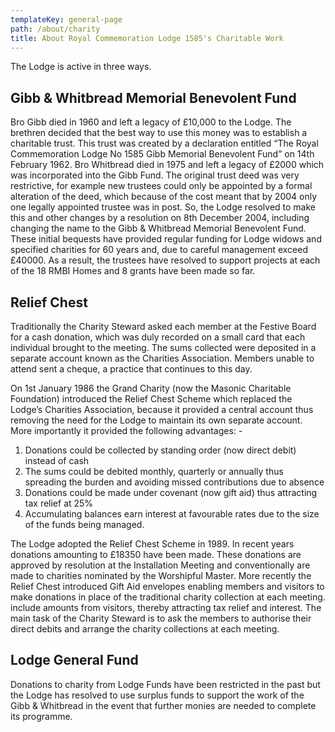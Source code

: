 ```yaml
---
templateKey: general-page
path: /about/charity
title: About Royal Commemoration Lodge 1585's Charitable Work
---
```

The Lodge is active in three ways.

## Gibb & Whitbread Memorial Benevolent Fund
Bro Gibb died in 1960 and left a legacy of £10,000 to the Lodge.  The brethren decided that the best way to use this money was to establish a charitable trust.  This trust was created by a declaration entitled “The Royal Commemoration Lodge No 1585 Gibb Memorial Benevolent Fund” on 14th February 1962.  Bro Whitbread died in 1975 and left a legacy of £2000 which was incorporated into the Gibb Fund.  The original trust deed was very restrictive, for example new trustees could only be appointed by a formal alteration of the deed, which because of the cost meant that by 2004 only one legally appointed trustee was in post.  So, the Lodge resolved to make this and other changes by a resolution on 8th December 2004, including changing the name to the Gibb & Whitbread Memorial Benevolent Fund.  These initial bequests have provided regular funding for Lodge widows and specified charities for 60 years and, due to careful management exceed £40000.  As a result, the trustees have resolved to support projects at each of the 18 RMBI Homes and 8 grants have been made so far.


## Relief Chest
Traditionally the Charity Steward asked each member at the Festive Board for a cash donation, which was duly recorded on a small card that each individual brought to the meeting.  The sums collected were deposited in a separate account known as the Charities Association.  Members unable to attend sent a cheque, a practice that continues to this day.

On 1st January 1986 the Grand Charity (now the Masonic Charitable Foundation) introduced the Relief Chest Scheme which replaced the Lodge’s Charities Association, because it provided a central account thus removing the need for the Lodge to maintain its own separate account.  More importantly it provided the following advantages: -
1. Donations could be collected by standing order (now direct debit) instead of cash
2. The sums could be debited monthly, quarterly or annually thus spreading the burden and avoiding missed contributions due to absence
3. Donations could be made under covenant (now gift aid) thus attracting tax relief at 25% 
4. Accumulating balances earn interest at favourable rates due to the size of the funds being managed.

The Lodge adopted the Relief Chest Scheme in 1989.  In recent years donations amounting to £18350 have been made.  These donations are approved by resolution at the Installation Meeting and conventionally are made to charities nominated by the Worshipful Master.
More recently the Relief Chest introduced Gift Aid envelopes enabling members and visitors to make donations in place of the traditional charity collection at each meeting. include amounts from visitors, thereby attracting tax relief and interest.
The main task of the Charity Steward is to ask the members to authorise their direct debits and arrange the charity collections at each meeting.


## Lodge General Fund
Donations to charity from Lodge Funds have been restricted in the past but the Lodge has resolved to use surplus funds to support the work of the Gibb & Whitbread in the event that further monies are needed to complete its programme.
